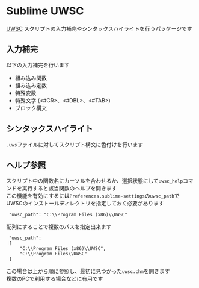 Sublime UWSC
============

[UWSC](http://www.uwsc.info/)
スクリプトの入力補完やシンタックスハイライトを行うパッケージです

入力補完
--------

以下の入力補完を行います

- 組み込み関数
- 組み込み定数
- 特殊変数
- 特殊文字 (<#CR>、<#DBL>、<#TAB>)
- ブロック構文

シンタックスハイライト
----------------------

`.uws`ファイルに対してスクリプト構文に色付けを行います

ヘルプ参照
----------

スクリプト中の関数名にカーソルを合わせるか、選択状態にして`uwsc_help`コマンドを実行すると該当関数のヘルプを開きます  
この機能を有効にするには`Preferences.sublime-settings`の`uwsc_path`でUWSCのインストールディレクトリを指定しておく必要があります  

     "uwsc_path": "C:\\Program Files (x86)\\UWSC"

配列にすることで複数のパスを指定出来ます

     "uwsc_path":
     [
         "C:\\Program Files (x86)\\UWSC",
         "C:\\Program Files\\UWSC"
     ]
この場合は上から順に参照し、最初に見つかった`uwsc.chm`を開きます  
複数のPCで利用する場合などに有用です